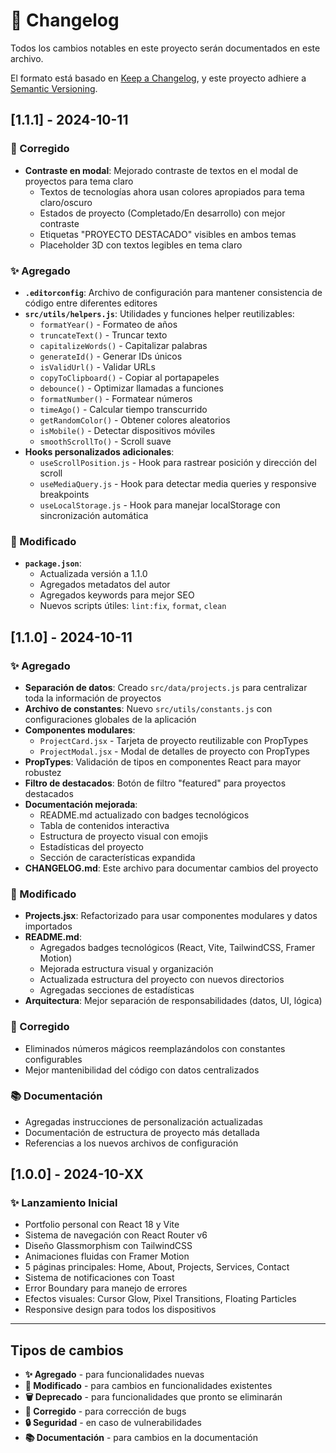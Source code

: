 # 📝 Changelog

Todos los cambios notables en este proyecto serán documentados en este archivo.

El formato está basado en [Keep a Changelog](https://keepachangelog.com/es-ES/1.0.0/),
y este proyecto adhiere a [Semantic Versioning](https://semver.org/lang/es/).

## [1.1.1] - 2024-10-11

### 🐛 Corregido
- **Contraste en modal**: Mejorado contraste de textos en el modal de proyectos para tema claro
  - Textos de tecnologías ahora usan colores apropiados para tema claro/oscuro
  - Estados de proyecto (Completado/En desarrollo) con mejor contraste
  - Etiquetas "PROYECTO DESTACADO" visibles en ambos temas
  - Placeholder 3D con textos legibles en tema claro

### ✨ Agregado
- **`.editorconfig`**: Archivo de configuración para mantener consistencia de código entre diferentes editores
- **`src/utils/helpers.js`**: Utilidades y funciones helper reutilizables:
  - `formatYear()` - Formateo de años
  - `truncateText()` - Truncar texto
  - `capitalizeWords()` - Capitalizar palabras
  - `generateId()` - Generar IDs únicos
  - `isValidUrl()` - Validar URLs
  - `copyToClipboard()` - Copiar al portapapeles
  - `debounce()` - Optimizar llamadas a funciones
  - `formatNumber()` - Formatear números
  - `timeAgo()` - Calcular tiempo transcurrido
  - `getRandomColor()` - Obtener colores aleatorios
  - `isMobile()` - Detectar dispositivos móviles
  - `smoothScrollTo()` - Scroll suave
- **Hooks personalizados adicionales**:
  - `useScrollPosition.js` - Hook para rastrear posición y dirección del scroll
  - `useMediaQuery.js` - Hook para detectar media queries y responsive breakpoints
  - `useLocalStorage.js` - Hook para manejar localStorage con sincronización automática

### 🔄 Modificado
- **`package.json`**: 
  - Actualizada versión a 1.1.0
  - Agregados metadatos del autor
  - Agregados keywords para mejor SEO
  - Nuevos scripts útiles: `lint:fix`, `format`, `clean`

## [1.1.0] - 2024-10-11

### ✨ Agregado
- **Separación de datos**: Creado `src/data/projects.js` para centralizar toda la información de proyectos
- **Archivo de constantes**: Nuevo `src/utils/constants.js` con configuraciones globales de la aplicación
- **Componentes modulares**: 
  - `ProjectCard.jsx` - Tarjeta de proyecto reutilizable con PropTypes
  - `ProjectModal.jsx` - Modal de detalles de proyecto con PropTypes
- **PropTypes**: Validación de tipos en componentes React para mayor robustez
- **Filtro de destacados**: Botón de filtro "featured" para proyectos destacados
- **Documentación mejorada**: 
  - README.md actualizado con badges tecnológicos
  - Tabla de contenidos interactiva
  - Estructura de proyecto visual con emojis
  - Estadísticas del proyecto
  - Sección de características expandida
- **CHANGELOG.md**: Este archivo para documentar cambios del proyecto

### 🔄 Modificado
- **Projects.jsx**: Refactorizado para usar componentes modulares y datos importados
- **README.md**: 
  - Agregados badges tecnológicos (React, Vite, TailwindCSS, Framer Motion)
  - Mejorada estructura visual y organización
  - Actualizada estructura del proyecto con nuevos directorios
  - Agregadas secciones de estadísticas
- **Arquitectura**: Mejor separación de responsabilidades (datos, UI, lógica)

### 🐛 Corregido
- Eliminados números mágicos reemplazándolos con constantes configurables
- Mejor mantenibilidad del código con datos centralizados

### 📚 Documentación
- Agregadas instrucciones de personalización actualizadas
- Documentación de estructura de proyecto más detallada
- Referencias a los nuevos archivos de configuración

## [1.0.0] - 2024-10-XX

### ✨ Lanzamiento Inicial
- Portfolio personal con React 18 y Vite
- Sistema de navegación con React Router v6
- Diseño Glassmorphism con TailwindCSS
- Animaciones fluidas con Framer Motion
- 5 páginas principales: Home, About, Projects, Services, Contact
- Sistema de notificaciones con Toast
- Error Boundary para manejo de errores
- Efectos visuales: Cursor Glow, Pixel Transitions, Floating Particles
- Responsive design para todos los dispositivos

---

## Tipos de cambios
- **✨ Agregado** - para funcionalidades nuevas
- **🔄 Modificado** - para cambios en funcionalidades existentes
- **🗑️ Deprecado** - para funcionalidades que pronto se eliminarán
- **🐛 Corregido** - para corrección de bugs
- **🔒 Seguridad** - en caso de vulnerabilidades
- **📚 Documentación** - para cambios en la documentación

